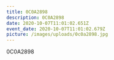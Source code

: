 ```yaml
---
title: 0C0A2898
description: 0C0A2898
date: 2020-10-07T11:01:02.651Z
event_date: 2020-10-07T11:01:02.679Z
picture: /images/uploads/0c0a2898.jpg
---
```

0C0A2898